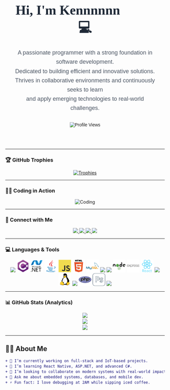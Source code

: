 <div style="font-family: Arial, sans-serif; max-width: 800px; margin: auto; padding: 40px 20px; text-align: center;">
  <h1 style="font-size: 3em; text-align:center;font-weight: bold; margin-bottom: 10px; color: #1f2937; font-family: Impact;">
  Hi, I'm Kennnnnn 👨🏻‍💻💻
</h1>

  <h3 style="font-size: 1.3em; font-weight: normal; line-height: 1.6; color: #4b5563;">
    A passionate programmer with a strong foundation in software development.<br>
    Dedicated to building efficient and innovative solutions.<br>
    Thrives in collaborative environments and continuously seeks to learn<br>
    and apply emerging technologies to real-world challenges.
  </h3>
  <p style="margin-top: 30px;">
    <img src="https://komarev.com/ghpvc/?username=kenneennn&label=Profile%20views&color=0e75b6&style=flat" alt="Profile Views" />
  </p>
</div>

---

### 🏆 GitHub Trophies
<p align="center">
  <a href="https://github.com/ryo-ma/github-profile-trophy">
    <img src="https://github-profile-trophy.vercel.app/?username=kenneennn&theme=radical&margin-w=10&margin-h=10" alt="Trophies" />
  </a>
</p>

---

### 👨‍💻 Coding in Action
<p align="center">
  <img src="https://gifdb.com/images/high/animated-chock-coding-c78f6elj32sfoi8q.gif" alt="Coding" width="300" />
</p>

---

### 🔗 Connect with Me
<p align="center">
  <a href="https://twitter.com/kennnn" target="_blank">
    <img src="https://raw.githubusercontent.com/rahuldkjain/github-profile-readme-generator/master/src/images/icons/Social/twitter.svg" width="30" />
  </a>
  <a href="https://linkedin.com/in/kenjim-grande-87575435b" target="_blank">
    <img src="https://raw.githubusercontent.com/rahuldkjain/github-profile-readme-generator/master/src/images/icons/Social/linked-in-alt.svg" width="30" />
  </a>
  <a href="https://fb.com/kenjimgrande" target="_blank">
    <img src="https://raw.githubusercontent.com/rahuldkjain/github-profile-readme-generator/master/src/images/icons/Social/facebook.svg" width="30" />
  </a>
  <a href="https://instagram.com/kennnennnn" target="_blank">
    <img src="https://raw.githubusercontent.com/rahuldkjain/github-profile-readme-generator/master/src/images/icons/Social/instagram.svg" width="30" />
  </a>
</p>

---

### 💻 Languages & Tools
<p align="center">
  <a href="https://www.arduino.cc/" target="_blank"><img src="https://cdn.worldvectorlogo.com/logos/arduino-1.svg" width="40" /></a>
  <a href="https://www.w3schools.com/cs/" target="_blank"><img src="https://raw.githubusercontent.com/devicons/devicon/master/icons/csharp/csharp-original.svg" width="40" /></a>
  <a href="https://dotnet.microsoft.com/" target="_blank"><img src="https://raw.githubusercontent.com/devicons/devicon/master/icons/dot-net/dot-net-original-wordmark.svg" width="40" /></a>
  <a href="https://www.java.com" target="_blank"><img src="https://raw.githubusercontent.com/devicons/devicon/master/icons/java/java-original.svg" width="40" /></a>
  <a href="https://developer.mozilla.org/en-US/docs/Web/JavaScript" target="_blank"><img src="https://raw.githubusercontent.com/devicons/devicon/master/icons/javascript/javascript-original.svg" width="40" /></a>
  <a href="https://www.w3.org/html/" target="_blank"><img src="https://raw.githubusercontent.com/devicons/devicon/master/icons/html5/html5-original-wordmark.svg" width="40" /></a>
  <a href="https://www.mysql.com/" target="_blank"><img src="https://raw.githubusercontent.com/devicons/devicon/master/icons/mysql/mysql-original-wordmark.svg" width="40" /></a>
  <a href="https://www.microsoft.com/en-us/sql-server" target="_blank"><img src="https://www.svgrepo.com/show/303229/microsoft-sql-server-logo.svg" width="40" /></a>
  <a href="https://git-scm.com/" target="_blank"><img src="https://www.vectorlogo.zone/logos/git-scm/git-scm-icon.svg" width="40" /></a>
  <a href="https://nodejs.org" target="_blank"><img src="https://raw.githubusercontent.com/devicons/devicon/master/icons/nodejs/nodejs-original-wordmark.svg" width="40" /></a>
  <a href="https://expressjs.com" target="_blank"><img src="https://raw.githubusercontent.com/devicons/devicon/master/icons/express/express-original-wordmark.svg" width="40" /></a>
  <a href="https://reactjs.org/" target="_blank"><img src="https://raw.githubusercontent.com/devicons/devicon/master/icons/react/react-original-wordmark.svg" width="40" /></a>
  <a href="https://reactnative.dev/" target="_blank"><img src="https://reactnative.dev/img/header_logo.svg" width="40" /></a>
  <a href="https://www.linux.org/" target="_blank"><img src="https://raw.githubusercontent.com/devicons/devicon/master/icons/linux/linux-original.svg" width="40" /></a>
  <a href="https://www.gnu.org/software/bash/" target="_blank"><img src="https://www.vectorlogo.zone/logos/gnu_bash/gnu_bash-icon.svg" width="40" /></a>
  <a href="https://www.php.net" target="_blank"><img src="https://raw.githubusercontent.com/devicons/devicon/master/icons/php/php-original.svg" width="40" /></a>
  <a href="https://www.photoshop.com/" target="_blank"><img src="https://raw.githubusercontent.com/devicons/devicon/master/icons/photoshop/photoshop-line.svg" width="40" /></a>
  <a href="https://postman.com" target="_blank"><img src="https://www.vectorlogo.zone/logos/getpostman/getpostman-icon.svg" width="40" /></a>
</p>

---

### 📊 GitHub Stats (Analytics)
<p align="center">
  <img src="https://github-readme-stats.vercel.app/api/top-langs/?username=kenneennn&layout=compact&theme=tokyonight" />
  <br/>
  <img src="https://github-readme-stats.vercel.app/api?username=kenneennn&show_icons=true&theme=tokyonight" />
  <br/>
  <img src="https://github-readme-streak-stats.herokuapp.com/?user=kenneennn&theme=tokyonight" />
</p>

---

## 👨‍💻 About Me

```diff
+ 🔭 I’m currently working on full-stack and IoT-based projects.
+ 🌱 I’m learning React Native, ASP.NET, and advanced C#.
+ 👯 I’m looking to collaborate on modern systems with real-world impact.
+ 💬 Ask me about embedded systems, databases, and mobile dev.
+ ⚡ Fun fact: I love debugging at 2AM while sipping iced coffee.
